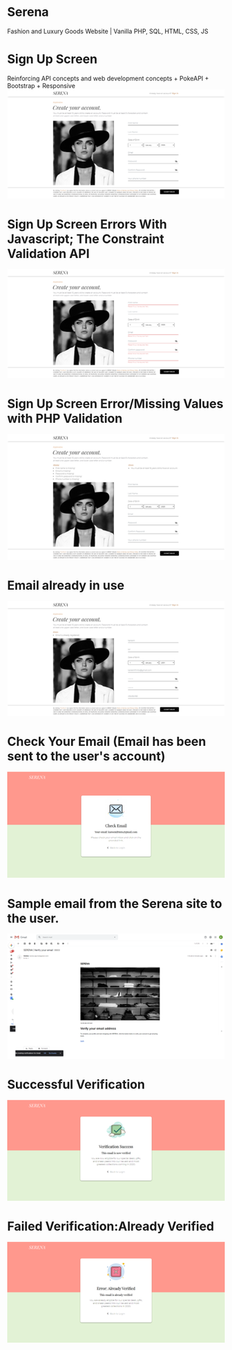# Serena
Fashion and Luxury Goods Website | Vanilla PHP, SQL, HTML, CSS, JS

# Sign Up Screen
Reinforcing API concepts and web development concepts + PokeAPI + Bootstrap + Responsive
![github-large](imgs/sign_up_screen.png)

# Sign Up Screen Errors With Javascript; The Constraint Validation API
![](imgs/sign_up_screen2.png)

# Sign Up Screen Error/Missing Values with PHP Validation 
![](imgs/sign_up_screen3.png)

# Email already in use
![](imgs/sign_up_screen4.png)

# Check Your Email (Email has been sent to the user's account)
![](imgs/checkemail.png)

# Sample email from the Serena site to the user.
![](imgs/emailemail.png)

# Successful Verification
![](imgs/successlogin.png)

# Failed Verification:Already Verified
![](imgs/errorlogin.png)
